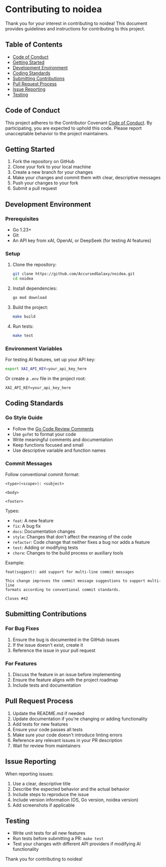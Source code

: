 # Contributing to noidea

Thank you for your interest in contributing to noidea! This document provides guidelines and instructions for contributing to this project.

## Table of Contents
- [Code of Conduct](#code-of-conduct)
- [Getting Started](#getting-started)
- [Development Environment](#development-environment)
- [Coding Standards](#coding-standards)
- [Submitting Contributions](#submitting-contributions)
- [Pull Request Process](#pull-request-process)
- [Issue Reporting](#issue-reporting)
- [Testing](#testing)

## Code of Conduct

This project adheres to the Contributor Covenant [Code of Conduct](CODE_OF_CONDUCT.md). By participating, you are expected to uphold this code. Please report unacceptable behavior to the project maintainers.

## Getting Started

1. Fork the repository on GitHub
2. Clone your fork to your local machine
3. Create a new branch for your changes
4. Make your changes and commit them with clear, descriptive messages
5. Push your changes to your fork
6. Submit a pull request

## Development Environment

### Prerequisites

- Go 1.23+
- Git
- An API key from xAI, OpenAI, or DeepSeek (for testing AI features)

### Setup

1. Clone the repository:
   ```bash
   git clone https://github.com/AccursedGalaxy/noidea.git
   cd noidea
   ```

2. Install dependencies:
   ```bash
   go mod download
   ```

3. Build the project:
   ```bash
   make build
   ```

4. Run tests:
   ```bash
   make test
   ```

### Environment Variables

For testing AI features, set up your API key:
```bash
export XAI_API_KEY=your_api_key_here
```

Or create a `.env` file in the project root:
```
XAI_API_KEY=your_api_key_here
```

## Coding Standards

### Go Style Guide

- Follow the [Go Code Review Comments](https://github.com/golang/go/wiki/CodeReviewComments)
- Use `gofmt` to format your code
- Write meaningful comments and documentation
- Keep functions focused and small
- Use descriptive variable and function names

### Commit Messages

Follow conventional commit format:
```
<type>(<scope>): <subject>

<body>

<footer>
```

Types:
- `feat`: A new feature
- `fix`: A bug fix
- `docs`: Documentation changes
- `style`: Changes that don't affect the meaning of the code
- `refactor`: Code change that neither fixes a bug nor adds a feature
- `test`: Adding or modifying tests
- `chore`: Changes to the build process or auxiliary tools

Example:
```
feat(suggest): add support for multi-line commit messages

This change improves the commit message suggestions to support multi-line
formats according to conventional commit standards.

Closes #42
```

## Submitting Contributions

### For Bug Fixes

1. Ensure the bug is documented in the GitHub issues
2. If the issue doesn't exist, create it
3. Reference the issue in your pull request

### For Features

1. Discuss the feature in an issue before implementing
2. Ensure the feature aligns with the project roadmap
3. Include tests and documentation

## Pull Request Process

1. Update the README.md if needed
2. Update documentation if you're changing or adding functionality
3. Add tests for new features
4. Ensure your code passes all tests
5. Make sure your code doesn't introduce linting errors
6. Reference any relevant issues in your PR description
7. Wait for review from maintainers

## Issue Reporting

When reporting issues:

1. Use a clear, descriptive title
2. Describe the expected behavior and the actual behavior
3. Include steps to reproduce the issue
4. Include version information (OS, Go version, noidea version)
5. Add screenshots if applicable

## Testing

- Write unit tests for all new features
- Run tests before submitting a PR: `make test`
- Test your changes with different API providers if modifying AI functionality

Thank you for contributing to noidea! 